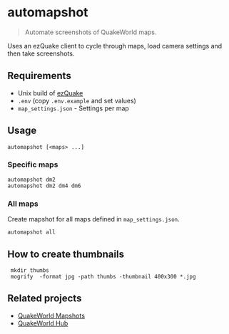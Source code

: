 # automapshot

> Automate screenshots of QuakeWorld maps.

Uses an ezQuake client to cycle through maps, load camera settings and then take screenshots.

## Requirements

* Unix build of [ezQuake](https://github.com/ezQuake/ezquake-source)
* `.env` (copy `.env.example` and set values)
* `map_settings.json` - Settings per map

## Usage

```shell
automapshot [<maps> ...]
```

### Specific maps

```shell
automapshot dm2
automapshot dm2 dm4 dm6
```

### All maps

Create mapshot for all maps defined in `map_settings.json`.

```shell
automapshot all
```

## How to create thumbnails

```shell
 mkdir thumbs
 mogrify  -format jpg -path thumbs -thumbnail 400x300 *.jpg
 ```

## Related projects

* [QuakeWorld Mapshots](https://github.com/vikpe/qw-mapshots)
* [QuakeWorld Hub](https://github.com/quakeworldnu/hub.quakeworld.nu) 
